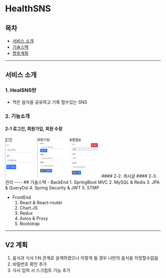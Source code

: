 # HealthSNS

##  목차
- [서비스 소개](##서비스-소개)
- [기술스택](##기술스택)
- [향후계획](##향후계획)
----
## 서비스 소개
### 1. HealSNS란
 - 먹은 음식을 공유하고 기록 할수있는 SNS

### 2. 기능소개
#### 2-1 로그인, 회원가입, 회원 수정
<img src="https://github.com/BrandNewOne/HealthSNS/blob/main/Image/로그인.png" width="100" height="130"/>
<img src="https://github.com/BrandNewOne/HealthSNS/blob/main/Image/회원가입.png" width="100" height="130"/>
<img src="https://github.com/BrandNewOne/HealthSNS/blob/main/Image/회원정보 수정.png" width="100" height="130"/>
#### 2-2. 게시글
#### 2-3. 관리
----
## 기술스택
 - BackEnd
    1. SpringBoot MVC
    2. MySQL & Redis
    3. JPA & QueryDsl
    4. Spring Security & JWT
    5. STMP

- FrontEnd
    1. React & React-router
    2. Chart.JS
    3. Redux
    4. Axios & Proxy
    5. Bootstrap
----

## V2 계획
1. 음식과 식사 1:N 관계로 설계하였으나 이렇게 될 경우 나만의 음식을 저장할수없음
2. 비밀번호 확인 추가
3. 식사 입력 시 스크립트 기능 추가
